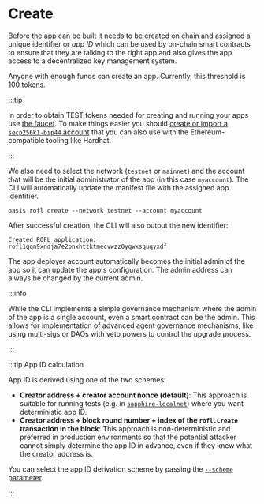 # Create

Before the app can be built it needs to be created on chain and assigned a
unique identifier or *app ID* which can be used by on-chain smart contracts to
ensure that they are talking to the right app and also gives the app access to a
decentralized key management system.

Anyone with enough funds can create an app. Currently, this threshold is [100
tokens][stake-requirements].

:::tip

In order to obtain TEST tokens needed for creating and running your apps use
[the faucet]. To make things easier you should [create or import a
`secp256k1-bip44` account] that you can also use with the
Ethereum-compatible tooling like Hardhat.

<!-- markdownlint-disable line-length -->
[the faucet]: https://faucet.testnet.oasis.io/?paratime=sapphire
[create or import a `secp256k1-bip44` account]: https://github.com/oasisprotocol/cli/blob/master/docs/wallet.md
<!-- markdownlint-enable line-length -->

:::

We also need to select the network (`testnet` or `mainnet`) and the account
that will be the initial administrator of the app (in this case `myaccount`).
The CLI will automatically update the manifest file with the assigned app
identifier.

```shell
oasis rofl create --network testnet --account myaccount
```

After successful creation, the CLI will also output the new identifier:

```
Created ROFL application: rofl1qqn9xndja7e2pnxhttktmecvwzz0yqwxsquqyxdf
```

The app deployer account automatically becomes the initial admin of the app so
it can update the app's configuration. The admin address can always be changed
by the current admin.

:::info

While the CLI implements a simple governance mechanism where the admin of the
app is a single account, even a smart contract can be the admin. This allows for
implementation of advanced agent governance mechanisms, like using multi-sigs or
DAOs with veto powers to control the upgrade process.

:::

:::tip App ID calculation

App ID is derived using one of the two schemes:

- **Creator address + creator account nonce (default)**: This approach is
  suitable for running tests (e.g. in [`sapphire-localnet`]) where you want
  deterministic app ID.
- **Creator address + block round number + index of the `rofl.Create`
  transaction in the block**: This approach is non-deterministic and preferred
  in production environments so that the potential attacker cannot simply
  determine the app ID in advance, even if they knew what the creator address
  is.

You can select the app ID derivation scheme by passing the
[`--scheme` parameter][scheme-parameter].

:::

[stake-requirements]: https://github.com/oasisprotocol/docs/blob/main/docs/node/run-your-node/prerequisites/stake-requirements.md
[`sapphire-localnet`]: https://github.com/oasisprotocol/docs/blob/main/docs/build/tools/localnet.mdx
[scheme-parameter]: https://github.com/oasisprotocol/cli/blob/master/docs/rofl.md#create
